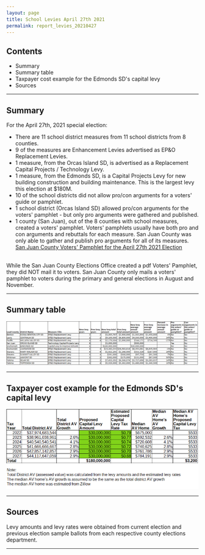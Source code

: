 ```yaml
---
layout: page
title: School Levies April 27th 2021
permalink: report_levies_20210427
---
```



## Contents
- Summary
- Summary table
- Taxpayer cost example for the Edmonds SD's capital levy
- Sources

___

## Summary

For the April 27th, 2021 special election:
- There are 11 school district measures from 11 school districts from 8 counties. 
- 9 of the measures are Enhancement Levies advertised as EP&O Replacement Levies.
- 1 measure, from the Orcas Island SD, is advertised as a Replacement Capital Projects / Technology Levy.
- 1 measure, from the Edmonds SD, is a Capital Projects Levy for new building construction and building maintenance. This is the largest levy this election at $180M.
- 10 of the school districts did not allow pro/con arguments for a voters' guide or pamphlet.
- 1 school district (Orcas Island SD) allowed pro/con arguments for the voters' pamphlet - but only pro arguments were gathered and published.
- 1 county (San Juan), out of the 8 counties with school measures, created a voters' pamphlet. Voters' pamphlets usually have both pro and con arguments and rebuttals for each measure. 
San Juan County was only able to gather and publish pro arguments for all of its measures. <br> 
[San Juan County Voters' Pamphlet for the April 27th 2021 Election](https://www.sanjuanco.com/DocumentCenter/View/22545/FINAL---2021-April-Special-Local-Voters-Pamphlet?bidId=)
<br>
While the San Juan County Elections Office created a pdf Voters' Pamphlet, they did NOT mail it to voters. San Juan County only mails a voters' pamphlet to voters during the primary and general elections in August and November.

___

## Summary table

![Summary table](pagesManual/LeviesReport/SchoolDistrictMeasures20210427.png "Summary table")

___

## Taxpayer cost example for the Edmonds SD's capital levy

![Edmonds SD](pagesManual/LeviesReport/EdmondsSDLevyDatasheet.png "Edmonds SD")

___

## Sources

Levy amounts and levy rates were obtained from current election and previous election sample ballots from each respective county elections department. 

___
